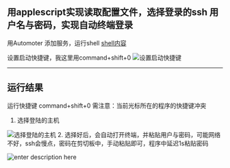 
## 用applescript实现读取配置文件，选择登录的ssh 用户名与密码，实现自动终端登录 ##

用Automoter 添加服务，运行shell [shell内容](https://github.com/ios2016/mac-tools/blob/master/applescript/runShell.sh)

设置启动快捷键，我这里用command+shift+0
![设置启动快捷键][1]

----------

## 运行结果 ##
运行快捷键  command+shift+0
需注意：当前光标所在的程序的快捷键冲突

 1. 选择登陆的主机
 
![选择登陆的主机][2]
 2. 选择好后，会自动打开终端，并粘贴用户与密码，可能网络不好，ssh会慢点，密码在剪切板中，手动粘贴即可，程序中延迟1s粘贴密码

![enter description here][3]



  [1]: https://github.com/ios2016/mac-tools/blob/master/doc/imgs/sshAuto/1454595761026.jpg "1454595761026.jpg"
  [2]: https://github.com/ios2016/mac-tools/blob/master/doc/imgs/sshAuto//1454596185616.jpg "1454596185616.jpg"
  [3]: https://github.com/ios2016/mac-tools/blob/master/doc/imgs/sshAuto//1454596328180.jpg "1454596328180.jpg"

